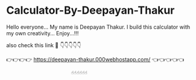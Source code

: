 # Calculator-By-Deepayan-Thakur
Hello everyone... My name is Deepayan Thakur. I build this calculator with my own creativity... Enjoy...!!!


also  check this link 🥇
                            👇👇👇👇👇

👉👉👉👉    https://deepayan-thakur.000webhostapp.com/    👈👈👈👈👈

                            ☝️☝️☝️☝️☝️☝️
